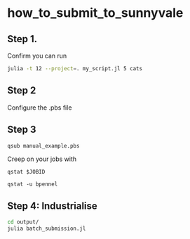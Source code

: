 # how_to_submit_to_sunnyvale

## Step 1.

Confirm you can run
```bash
julia -t 12 --project=. my_script.jl 5 cats
```

## Step 2
Configure the .pbs file

## Step 3 
```bash
qsub manual_example.pbs 
```
Creep on your jobs with
```
qstat $JOBID
```
```
qstat -u bpennel
```
## Step 4: Industrialise

```bash
cd output/
julia batch_submission.jl
```

